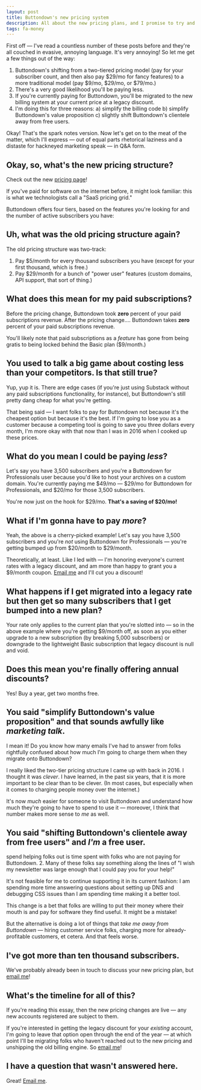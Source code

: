 ```yaml
---
layout: post
title: Buttondown's new pricing system
description: All about the new pricing plans, and I promise to try and take it easy on the marketing speak.
tags: fa-money
---
```


First off — I've read a countless number of these posts before and they're all couched in evasive, annoying language. It's very annoying! So let me get a few things out of the way:

1. Buttondown's shifting from a two-tiered pricing model (pay for your subscriber count, and then also pay $29/mo for fancy features) to a more traditional model (pay $9/mo, $29/mo, or $79/mo.)
2. There's a very good likelihood you'll be paying less.
3. If you're currently paying for Buttondown, you'll be migrated to the new billing system at your current price at a legacy discount.
4. I'm doing this for three reasons:
   a) simplify the billing code
   b) simplify Buttondown's value proposition
   c) slightly shift Buttondown's clientele away from free users.

Okay! That's the spark notes version. Now let's get on to the meat of the matter, which I'll express — out of equal parts rhetorical laziness and a distaste for hackneyed marketing speak — in Q&A form.

## Okay, so, what's the new pricing structure?

Check out the new [pricing page](https://buttondown.email/pricing)!

If you've paid for software on the internet before, it might look familiar: this is what we technologists call a "SaaS pricing grid."

Buttondown offers four tiers, based on the features you're looking for and the number of active subscribers you have:

## Uh, what was the old pricing structure again?

The old pricing structure was two-track:

1. Pay $5/month for every thousand subscribers you have (except for your first thousand, which is free.)
2. Pay $29/month for a bunch of "power user" features (custom domains, API support, that sort of thing.)

## What does this mean for my paid subscriptions?

Before the pricing change, Buttondown took **zero** percent of your paid subscriptions revenue. After the pricing change.... Buttondown takes **zero** percent of your paid subscriptions revenue.

You'll likely note that paid subscriptions as a _feature_ has gone from being gratis to being locked behind the Basic plan ($9/month.)

## You used to talk a big game about costing less than your competitors. Is that still true?

Yup, yup it is. There are edge cases (if you're just using Substack without any paid subscriptions functionality, for instance), but Buttondown's still pretty dang cheap for what you're getting.

That being said — I want folks to pay for Buttondown not because it's the cheapest option but because it's the best. If I'm going to lose you as a customer because a competing tool is going to save you three dollars every month, I'm more okay with that now than I was in 2016 when I cooked up these prices.

## What do you mean I could be paying _less_?

Let's say you have 3,500 subscribers and you're a Buttondown for Professionals user because you'd like to host your archives on a custom domain. You're currently paying me $49/mo — $29/mo for Buttondown for Professionals, and $20/mo for those 3,500 subscribers.

You're now just on the hook for $29/mo. **That's a saving of $20/mo!**

## What if I'm gonna have to pay _more_?

Yeah, the above is a cherry-picked example! Let's say you have 3,500 subscribers and you're _not_ using Buttondown for Professionals — you're getting bumped up from $20/month to $29/month.

Theoretically, at least. Like I led with — I'm honoring everyone's current rates with a legacy discount, and am more than happy to grant you a $9/month coupon. [Email me](mailto:justin@buttondown.email) and I'll cut you a discount!

## What happens if I get migrated into a legacy rate but then get so many subscribers that I get bumped into a new plan?

Your rate only applies to the current plan that you're slotted into — so in the above example where you're getting $9/month off, as soon as you either upgrade to a new subscription (by breaking 5,000 subscribers) or downgrade to the lightweight Basic subscription that legacy discount is null and void.

## Does this mean you're finally offering annual discounts?

Yes! Buy a year, get two months free.

## You said "simplify Buttondown's value proposition" and that sounds awfully like _marketing talk_.

I mean it! Do you know how many emails I've had to answer from folks rightfully confused about how much I'm going to charge them when they migrate onto Buttondown?

I really liked the two-tier pricing structure I came up with back in 2016. I thought it was _clever_. I have learned, in the past six years, that it is more important to be clear than to be clever. (In most cases, but especially when it comes to charging people money over the internet.)

It's now _much_ easier for someone to visit Buttondown and understand how much they're going to have to spend to use it — moreover, I think that number makes more sense to _me_ as well.

## You said "shifting Buttondown's clientele away from free users" and _I'm_ a free user.

spend helping folks out is time spent with folks who are not paying for Buttondown. 2. Many of these folks say something along the lines of "I wish my newsletter was large enough that I could pay you for your help!"

It's not feasible for me to continue supporting it in its current fashion: I am spending more time answering questions about setting up DNS and debugging CSS issues than I am spending time making it a better tool.

This change is a bet that folks are willing to put their money where their mouth is and pay for software they find useful. It might be a mistake!

But the alternative is doing a lot of things that _take me away from Buttondown_ — hiring customer service folks, charging more for already-profitable customers, et cetera. And that feels worse.

## I've got more than ten thousand subscribers.

We've probably already been in touch to discuss your new pricing plan, but [email me](mailto:justin@buttondown.email)!

## What's the timeline for all of this?

If you're reading this essay, then the new pricing changes are live — any new accounts registered are subject to them.

If you're interested in getting the legacy discount for your _existing_ account, I'm going to leave that option open through the end of the year — at which point I'll be migrating folks who haven't reached out to the new pricing and unshipping the old billing engine. So [email me](mailto:justin@buttondown.email)!

## I have a question that wasn't answered here.

Great! [Email me](mailto:justin@buttondown.email).
